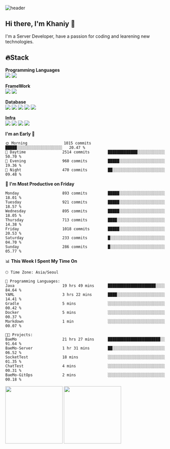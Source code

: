 ![header](https://capsule-render.vercel.app/api?type=soft&text=Welcome!&color=auto&height=200&section=header&fontSize=70)

## Hi there, I'm Khaniy 👋
I'm a Server Developer, have a passion for coding and learening new technologies.
<!-- <br> 📫 Email : kangh1596@gmail.com 
<br> 📝 Blog  : khan03.tistory.com/
<br> <img src="https://img.shields.io/badge/Email-222222?style=for-the-badge&logo=Gmail&logoColor=white">
<br> <img src="https://img.shields.io/badge/Blog -222222?style=for-the-badge&logo=Tistory&logoColor=white">
[hank0302's Blog](https://khan03.tistory.com/)
-->
## 🔥Stack 

**Programming Languages** <br>
 <img src="https://img.shields.io/badge/JAVA-E6522C?style=for-the-badge&logo=Java&logoColor=white">
 <img src="https://img.shields.io/badge/Python-3776AB?style=for-the-badge&logo=python&logoColor=white">

**FrameWork** <br>
<img src="https://img.shields.io/badge/SpringBoot-6DB33F?style=for-the-badge&logo=SpringBoot&logoColor=white">
<img src="https://img.shields.io/badge/FastAPI-009688?style=for-the-badge&logo=FastAPI&logoColor=white">

**Database** <br>
<img src="https://img.shields.io/badge/MySQL-4479A1?style=for-the-badge&logo=MySQL&logoColor=white">
<img src="https://img.shields.io/badge/MariaDB-003545?style=for-the-badge&logo=MariaDB&logoColor=white">
<img src="https://img.shields.io/badge/MongoDB-47A248?style=for-the-badge&logo=MongoDB&logoColor=white">
<img src="https://img.shields.io/badge/Redis-DC382D?style=for-the-badge&logo=Redis&logoColor=white">
<img src="https://img.shields.io/badge/PostgreSQL-4169E1?style=for-the-badge&logo=PostgreSQL&logoColor=white">

**Infra** <br>
<img src="https://img.shields.io/badge/Docker-2496ED?style=for-the-badge&logo=Docker&logoColor=white">
<img src="https://img.shields.io/badge/Kubernetes-326CE5?style=for-the-badge&logo=Kubernetes&logoColor=white">
<img src="https://img.shields.io/badge/Prometheus-E6522C?style=for-the-badge&logo=prometheus&logoColor=white">
<img src="https://img.shields.io/badge/Grafana-F46800?style=for-the-badge&logo=grafana&logoColor=white">

<!--START_SECTION:waka-->
**I'm an Early 🐤** 

```text
🌞 Morning                1015 commits        █████░░░░░░░░░░░░░░░░░░░░   20.47 % 
🌆 Daytime                2514 commits        █████████████░░░░░░░░░░░░   50.70 % 
🌃 Evening                960 commits         █████░░░░░░░░░░░░░░░░░░░░   19.36 % 
🌙 Night                  470 commits         ██░░░░░░░░░░░░░░░░░░░░░░░   09.48 % 
```
📅 **I'm Most Productive on Friday** 

```text
Monday                   893 commits         █████░░░░░░░░░░░░░░░░░░░░   18.01 % 
Tuesday                  921 commits         █████░░░░░░░░░░░░░░░░░░░░   18.57 % 
Wednesday                895 commits         █████░░░░░░░░░░░░░░░░░░░░   18.05 % 
Thursday                 713 commits         ████░░░░░░░░░░░░░░░░░░░░░   14.38 % 
Friday                   1018 commits        █████░░░░░░░░░░░░░░░░░░░░   20.53 % 
Saturday                 233 commits         █░░░░░░░░░░░░░░░░░░░░░░░░   04.70 % 
Sunday                   286 commits         █░░░░░░░░░░░░░░░░░░░░░░░░   05.77 % 
```


📊 **This Week I Spent My Time On** 

```text
🕑︎ Time Zone: Asia/Seoul

💬 Programming Languages: 
Java                     19 hrs 49 mins      █████████████████████░░░░   84.64 % 
YAML                     3 hrs 22 mins       ████░░░░░░░░░░░░░░░░░░░░░   14.41 % 
Gradle                   5 mins              ░░░░░░░░░░░░░░░░░░░░░░░░░   00.42 % 
Docker                   5 mins              ░░░░░░░░░░░░░░░░░░░░░░░░░   00.37 % 
Markdown                 1 min               ░░░░░░░░░░░░░░░░░░░░░░░░░   00.07 % 

🐱‍💻 Projects: 
BaeMo                    21 hrs 27 mins      ███████████████████████░░   91.64 % 
BaeMo-Server             1 hr 31 mins        ██░░░░░░░░░░░░░░░░░░░░░░░   06.52 % 
SocketTest               18 mins             ░░░░░░░░░░░░░░░░░░░░░░░░░   01.35 % 
ChatTest                 4 mins              ░░░░░░░░░░░░░░░░░░░░░░░░░   00.31 % 
BaeMo-GitOps             2 mins              ░░░░░░░░░░░░░░░░░░░░░░░░░   00.18 % 
```


<!--END_SECTION:waka-->
<p>
  <img height="180em" src="https://github-readme-stats-khaniys-projects.vercel.app/api?username=khaniy&show_icons=true&include_all_commits=true&theme=dracula">
  <img height="180em" src="https://github-readme-stats-khaniys-projects.vercel.app/api/top-langs?username=khaniy&layout=compact&theme=dracula">
</p>

